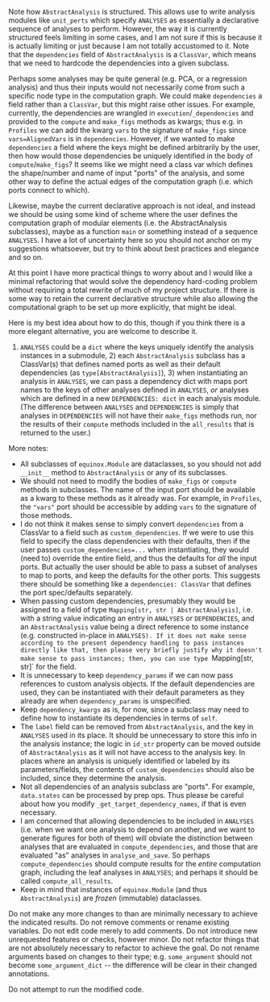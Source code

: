 Note how `AbstractAnalysis` is structured. This allows use to write analysis modules like `unit_perts` which specify `ANALYSES` as essentially a declarative sequence of analyses to perform. However, the way it is currently structured feels limiting in some cases, and I am not sure if this is because it is actually limiting or just because I am not totally accustomed to it. Note that the `dependencies` field of `AbstractAnalysis` is a `ClassVar`, which means that we need to hardcode the dependencies into a given subclass. 

Perhaps some analyses may be quite general (e.g. PCA, or a regression analysis) and thus their inputs would not necessarily come from such a specific node type in the computation graph. We could make `dependencies` a field rather than a `ClassVar`, but this might raise other issues. For example, currently, the dependencies are wrangled in `execution`/`_dependencies` and provided to the `compute` and `make_figs` methods as kwargs; thus e.g. in `Profiles` we can add the kwarg `vars` to the signature of `make_figs` since `vars=AlignedVars` is in `dependencies`. However, if we wanted to make `dependencies` a field where the keys might be defined arbitrarily by the user, then how would those dependencies be uniquely identified in the body of `compute`/`make_figs`? It seems like we might need a class var which defines the shape/number and name of input "ports" of the analysis, and some other way to define the actual edges of the computation graph (i.e. which ports connect to which).

Likewise, maybe the current declarative approach is not ideal, and instead we should be using some kind of scheme where the user defines the computation graph of modular elements (i.e. the AbstractAnalysis subclasses), maybe as a function `main` or something instead of a sequence `ANALYSES`. I have a lot of uncertainty here so you should not anchor on my suggestions whatsoever, but try to think about best practices and elegance and so on.

At this point I have more practical things to worry about and I would like a minimal refactoring that would solve the dependency hard-coding problem without requiring a total rewrite of much of my project structure. If there is some way to retain the current declarative structure while also allowing the computational graph to be set up more explicitly, that might be ideal. 

Here is my best idea about how to do this, though if you think there is a more elegant alternative, you are welcome to describe it. 

1) `ANALYSES` could be a `dict` where the keys uniquely identify the analysis instances in a submodule, 2) each `AbstractAnalysis` subclass has a ClassVar(s) that defines named ports as well as their default dependencies (as `type[AbstractAnalysis]`), 3) when instantiating an analysis in `ANALYSES`, we can pass a dependency dict with maps port names to the keys of other analyses defined in `ANALYSES`, *or* analyses which are defined in a new `DEPENDENCIES: dict` in each analysis module. (The difference between `ANALYSES` and `DEPENDENCIES` is simply that analyses in `DEPENDENCIES` will not have their `make_figs` methods run, nor the results of their `compute` methods included in the `all_results` that is returned to the user.) 

More notes:

- All subclasses of `equinox.Module` are dataclasses, so you should not add `__init__` method to `AbstractAnalysis` or any of its subclasses.
- We should not need to modify the bodies of `make_figs` or `compute` methods in subclasses. The name of the input port should be available as a kwarg to these methods as it already was. For example, in `Profiles`, the `"vars"` port should be accessible by adding `vars` to the signature of those methods.
- I do not think it makes sense to simply convert `dependencies` from a ClassVar to a field such as `custom_dependencies`. If we were to use this field to specify the class dependencies with their defaults, then if the user passes `custom_dependencies=...` when instantiating, they would (need to) override the entire field, and thus the defaults for *all* the input ports. But actually the user should be able to pass a subset of analyses to map to ports, and keep the defaults for the other ports. This suggests there should be something like a `dependencies: ClassVar` that defines the port spec/defaults separately.
- When passing custom dependencies, presumably they would be assigned to a field of type `Mapping[str, str | AbstractAnalysis]`, i.e. with a string value indicating an entry in `ANALYSES` or `DEPENDENCIES`, and an `AbstractAnalysis` value being a direct reference to some instance (e.g. constructed in-place in `ANALYSES). If it does not make sense according to the present dependency handling to pass instances directly like that, then please very briefly justify why it doesn't make sense to pass instances; then, you can use type `Mapping[str, str]` for the field.
- It is unnecessary to keep `dependency_params` if we can now pass references to custom analysis objects. If the default dependencies are used, they can be instantiated with their default parameters as they already are when `dependency_params` is unspecified.
- Keep `dependency_kwargs` as is, for now, since a subclass may need to define how to instantiate its dependencies in terms of `self`.
- The `label` field can be removed from `AbstractAnalysis`, and the key in `ANALYSES` used in its place. It should be unnecessary to store this info in the analysis instance; the logic in `id_str` property can be moved outside of `AbstractAnalysis` as it will not have access to the analysis key. In places where an analysis is uniquely identified or labeled by its parameters/fields, the contents of `custom_dependencies` should also be included, since they determine the analysis.
- Not all dependencies of an analysis subclass are "ports". For example, `data.states` can be processed by prep ops. Thus please be careful about how you modify `_get_target_dependency_names`, if that is even necessary.
- I am concerned that allowing dependencies to be included in `ANALYSES` (i.e. when we want one analysis to depend on another, and we want to generate figures for both of them) will obviate the distinction between analyses that are evaluated in `compute_dependencies`, and those that are evaluated "as" analyses in `analyse_and_save`. So perhaps `compute_dependencies` should compute results for the *entire* computation graph, including the leaf analyses in `ANALYSES`; and perhaps it should be called `compute_all_results`.
- Keep in mind that instances of `equinox.Module` (and thus `AbstractAnalysis`) are *frozen* (immutable) dataclasses. 

Do not make any more changes to than are minimally necessary to achieve the indicated results. Do not remove comments or rename existing variables. Do not edit code merely to add comments. Do not introduce new unrequested features or checks, however minor. Do not refactor things that are not absolutely necessary to refactor to achieve the goal. Do not rename arguments based on changes to their type; e.g. `some_argument` should not become `some_argument_dict` -- the difference will be clear in their changed annotations.

Do not attempt to run the modified code.